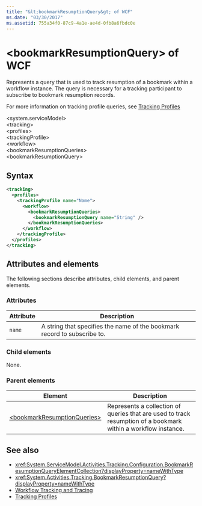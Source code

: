 ```yaml
---
title: "&lt;bookmarkResumptionQuery&gt; of WCF"
ms.date: "03/30/2017"
ms.assetid: 755a34f0-87c9-4a1e-ae4d-0fb8a6fbdc0e
---
```

# &lt;bookmarkResumptionQuery&gt; of WCF

Represents a query that is used to track resumption of a bookmark within a workflow instance. The query is necessary for a tracking participant to subscribe to bookmark resumption records.  
  
For more information on tracking profile queries, see [Tracking Profiles](../../../../../docs/framework/windows-workflow-foundation/tracking-profiles.md)
  
\<system.serviceModel>  
\<tracking>  
\<profiles>  
\<trackingProfile>  
\<workflow>  
\<bookmarkResumptionQueries>  
\<bookmarkResumptionQuery>  
  
## Syntax  
  
```xml
<tracking>
  <profiles>
    <trackingProfile name="Name">
      <workflow>
        <bookmarkResumptionQueries>
          <bookmarkResumptionQuery name="String" />
        </bookmarkResumptionQueries>
      </workflow>
    </trackingProfile>
  </profiles>
</tracking>  
```

## Attributes and elements

The following sections describe attributes, child elements, and parent elements.  
  
### Attributes  
  
|Attribute|Description|  
|---------------|-----------------|  
|`name`|A string that specifies the name of the bookmark record to subscribe to.|  
  
### Child elements

None.
  
### Parent elements  
  
|Element|Description|  
|-------------|-----------------|  
|[\<bookmarkResumptionQueries>](bookmarkresumptionqueries-of-wcf.md)|Represents a collection of queries that are used to track resumption of a bookmark within a workflow instance.|  
  
## See also

- <xref:System.ServiceModel.Activities.Tracking.Configuration.BookmarkResumptionQueryElementCollection?displayProperty=nameWithType>
- <xref:System.Activities.Tracking.BookmarkResumptionQuery?displayProperty=nameWithType>
- [Workflow Tracking and Tracing](../../../../../docs/framework/windows-workflow-foundation/workflow-tracking-and-tracing.md)
- [Tracking Profiles](../../../../../docs/framework/windows-workflow-foundation/tracking-profiles.md)
